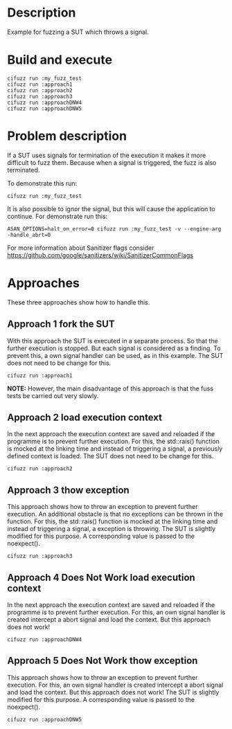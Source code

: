 # Description
Example for fuzzing a SUT which throws a signal.

# Build and execute
```
cifuzz run :my_fuzz_test
cifuzz run :approach1
cifuzz run :approach2
cifuzz run :approach3
cifuzz run :approachDNW4
cifuzz run :approachDNW5
```
# Problem description

If a SUT uses signals for termination of the execution it makes it more difficult to fuzz them. Because when a signal is triggered, the fuzz is also terminated.

To demonstrate this run:
```
cifuzz run :my_fuzz_test
```

It is also possible to ignor the signal, but this will cause the application to continue. 
For demonstrate run this:
```
ASAN_OPTIONS=halt_on_error=0 cifuzz run :my_fuzz_test -v --engine-arg -handle_abrt=0
```
For more information about Sanitizer flags consider https://github.com/google/sanitizers/wiki/SanitizerCommonFlags

# Approaches

These three approaches show how to handle this.

## Approach 1 fork the SUT
With this approach the SUT is executed in a separate process. So that the further execution is stopped. But each signal is considered as a finding. To prevent this, a own signal handler can be used, as in this example.
The SUT does not need to be change for this.

```
cifuzz run :approach1
```

**NOTE:**
However, the main disadvantage of this approach is that the fuss tests be carried out very slowly.

## Approach 2 load execution context 
In the next approach the execution context are saved and reloaded if the programme is to prevent further execution. For this, the std::rais() function is mocked at the linking time and instead of triggering a signal, a previously defined context is loaded.
The SUT does not need to be change for this.

```
cifuzz run :approach2
```

## Approach 3 thow exception 
This approach shows how to throw an exception to prevent further execution. An additional obstacle is that no exceptions can be thrown in the function. For this, the std::rais() function is mocked at the linking time and instead of triggering a signal, a exception is throwing.
The SUT is slightly modified for this purpose. A corresponding value is passed to the noexpect().

```
cifuzz run :approach3
```

## Approach 4 Does Not Work load execution context 
In the next approach the execution context are saved and reloaded if the programme is to prevent further execution. For this, an own signal handler is created intercept a abort signal and load the context.
But this approach does not work!

```
cifuzz run :approachDNW4
```

## Approach 5 Does Not Work thow exception 
This approach shows how to throw an exception to prevent further execution. For this, an own signal handler is created intercept a abort signal and load the context.
But this approach does not work!
The SUT is slightly modified for this purpose. A corresponding value is passed to the noexpect().

```
cifuzz run :approachDNW5
```